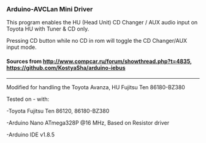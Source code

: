 ### Arduino-AVCLan Mini Driver 
This program enables the HU (Head Unit) CD Changer / AUX audio input on Toyota HU with Tuner & CD only. 

Pressing CD button while no CD in rom will toggle the CD Changer/AUX input mode.

#### Sources from http://www.compcar.ru/forum/showthread.php?t=4835, https://github.com/KostyaSha/arduino-iebus
----
Modified for handling the Toyota Avanza, HU Fujitsu Ten 86180-BZ380

Tested on - with:

-Toyota Fujitsu Ten 86120, 86180-BZ380

-Arduino Nano ATmega328P @16 MHz, Based on Resistor driver

-Arduino IDE v1.8.5

